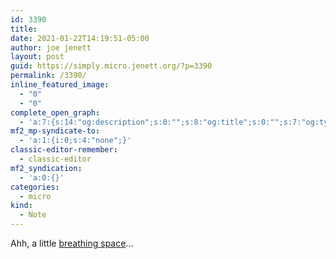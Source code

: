 ```yaml
---
id: 3390
title: 
date: 2021-01-22T14:19:51-05:00
author: joe jenett
layout: post
guid: https://simply.micro.jenett.org/?p=3390
permalink: /3390/
inline_featured_image:
  - "0"
  - "0"
complete_open_graph:
  - 'a:7:{s:14:"og:description";s:0:"";s:8:"og:title";s:0:"";s:7:"og:type";s:0:"";s:12:"twitter:card";s:7:"summary";s:15:"twitter:creator";s:0:"";s:19:"twitter:description";s:0:"";s:8:"og:image";s:0:"";}'
mf2_mp-syndicate-to:
  - 'a:1:{i:0;s:4:"none";}'
classic-editor-remember:
  - classic-editor
mf2_syndication:
  - 'a:0:{}'
categories:
  - micro
kind:
  - Note
---
```

Ahh, a little [breathing space](https://onesquareinch.org/breathing-space/)...